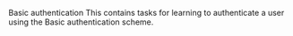 Basic authentication
This contains tasks for learning to authenticate a user using the Basic authentication scheme.
